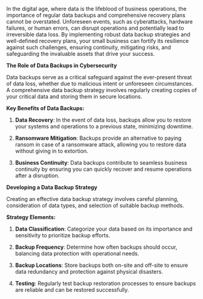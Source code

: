 In the digital age, where data is the lifeblood of business operations, the importance of regular data backups and comprehensive recovery plans cannot be overstated. Unforeseen events, such as cyberattacks, hardware failures, or human errors, can disrupt operations and potentially lead to irreversible data loss. By implementing robust data backup strategies and well-defined recovery plans, your small business can fortify its resilience against such challenges, ensuring continuity, mitigating risks, and safeguarding the invaluable assets that drive your success.

**The Role of Data Backups in Cybersecurity**

Data backups serve as a critical safeguard against the ever-present threat of data loss, whether due to malicious intent or unforeseen circumstances. A comprehensive data backup strategy involves regularly creating copies of your critical data and storing them in secure locations.

**Key Benefits of Data Backups:**

1. **Data Recovery**: In the event of data loss, backups allow you to restore your systems and operations to a previous state, minimizing downtime.

2. **Ransomware Mitigation**: Backups provide an alternative to paying ransom in case of a ransomware attack, allowing you to restore data without giving in to extortion.

3. **Business Continuity**: Data backups contribute to seamless business continuity by ensuring you can quickly recover and resume operations after a disruption.

**Developing a Data Backup Strategy**

Creating an effective data backup strategy involves careful planning, consideration of data types, and selection of suitable backup methods.

**Strategy Elements:**

1. **Data Classification**: Categorize your data based on its importance and sensitivity to prioritize backup efforts.

2. **Backup Frequency**: Determine how often backups should occur, balancing data protection with operational needs.

3. **Backup Locations**: Store backups both on-site and off-site to ensure data redundancy and protection against physical disasters.

4. **Testing**: Regularly test backup restoration processes to ensure backups are reliable and can be restored successfully.

